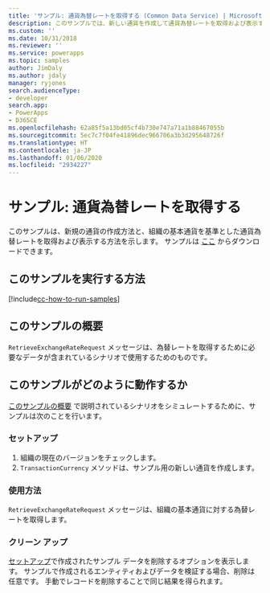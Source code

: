 ```yaml
---
title: 'サンプル: 通貨為替レートを取得する (Common Data Service) | Microsoft Docs'
description: このサンプルでは、新しい通貨を作成して通貨為替レートを取得および表示する方法を示します。
ms.custom: ''
ms.date: 10/31/2018
ms.reviewer: ''
ms.service: powerapps
ms.topic: samples
author: JimDaly
ms.author: jdaly
manager: ryjones
search.audienceType:
- developer
search.app:
- PowerApps
- D365CE
ms.openlocfilehash: 62a85f5a13bd05cf4b730e747a71a1b88467055b
ms.sourcegitcommit: 5ec7c7f04fe41896dec966706a3b3d295648726f
ms.translationtype: HT
ms.contentlocale: ja-JP
ms.lasthandoff: 01/06/2020
ms.locfileid: "2934227"
---
```

# <a name="sample-retrieve-currency-exchange-rate"></a>サンプル: 通貨為替レートを取得する

<!-- https://docs.microsoft.com/dynamics365/customer-engagement/developer/sample-retrieve-currency-exchange-rate -->

このサンプルは、新規の通貨の作成方法と、組織の基本通貨を基準とした通貨為替レートを取得および表示する方法を示します。 サンプルは [ここ](https://github.com/Microsoft/PowerApps-Samples/tree/master/cds/orgsvc/C%23/RetrieveCurrencyExchangeRate) からダウンロードできます。

## <a name="how-to-run-this-sample"></a>このサンプルを実行する方法

[!include[cc-how-to-run-samples](../../includes/cc-how-to-run-samples.md)]

## <a name="what-this-sample-does"></a>このサンプルの概要

`RetrieveExchangeRateRequest` メッセージは、為替レートを取得するために必要なデータが含まれているシナリオで使用するためのものです。

## <a name="how-this-sample-works"></a>このサンプルがどのように動作するか

[このサンプルの概要](#what-this-sample-does) で説明されているシナリオをシミュレートするために、サンプルは次のことを行います。

### <a name="setup"></a>セットアップ

1. 組織の現在のバージョンをチェックします。 
2. `TransactionCurrency` メソッドは、サンプル用の新しい通貨を作成します。

### <a name="demonstrate"></a>使用方法

`RetrieveExchangeRateRequest` メッセージは、組織の基本通貨に対する為替レートを取得します。

### <a name="clean-up"></a>クリーン アップ

[セットアップ](#setup)で作成されたサンプル データを削除するオプションを表示します。 サンプルで作成されるエンティティおよびデータを検証する場合、削除は任意です。 手動でレコードを削除することで同じ結果を得られます。
